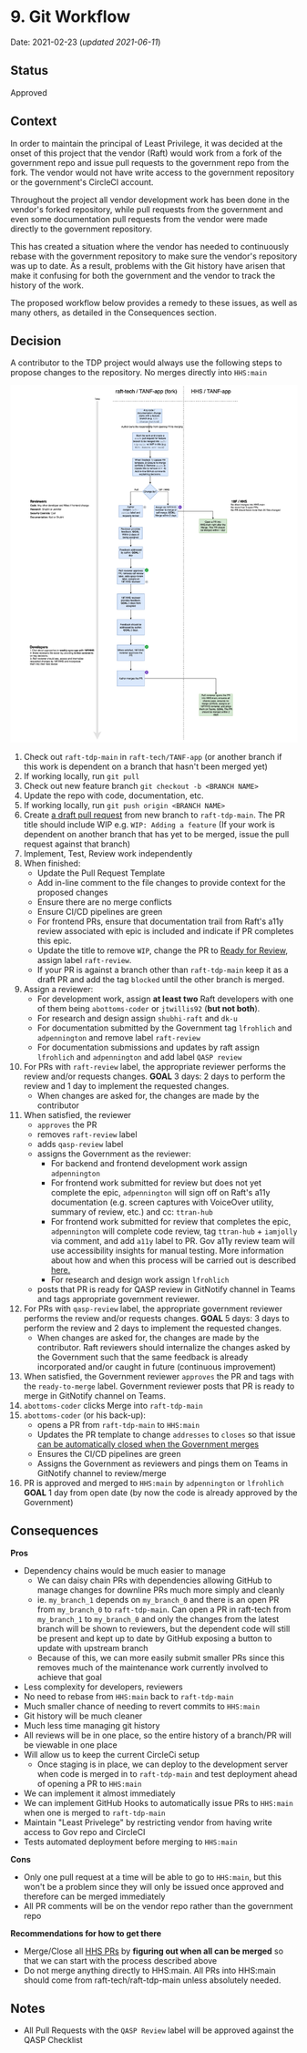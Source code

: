 # 9. Git Workflow

Date: 2021-02-23 (_updated 2021-06-11_)

## Status

Approved

## Context

In order to maintain the principal of Least Privilege, it was decided at the onset of this project that the vendor (Raft) would work from a fork of the government repo and issue pull requests to the government repo from the fork. The vendor would not have write access to the government repository or the government's CircleCI account.

Throughout the project all vendor development work has been done in the vendor's forked repository, while pull requests from the government and even some documentation pull requests from the vendor were made directly to the government repository.

This has created a situation where the vendor has needed to continuously rebase with the government repository to make sure the vendor's repository was up to date. As a result, problems with the Git history have arisen that make it confusing for both the government and the vendor to track the history of the work.

The proposed workflow below provides a remedy to these issues, as well as many others, as detailed in the Consequences section.

## Decision

A contributor to the TDP project would always use the following steps to propose changes to the repository. No merges directly into `HHS:main`

![](images/TANF-Git-Workflow.png)

1. Check out `raft-tdp-main` in `raft-tech/TANF-app` (or another branch if this work is dependent on a branch that hasn't been merged yet)
2. If working locally, run `git pull`
3. Check out new feature branch `git checkout -b <BRANCH NAME>`
4. Update the repo with code, documentation, etc.
5. If working locally, run `git push origin <BRANCH NAME>`
6. Create [a draft pull request](https://docs.github.com/en/github/collaborating-with-issues-and-pull-requests/about-pull-requests#draft-pull-requests) from new branch to `raft-tdp-main`. The PR title should include WIP e.g. `WIP: Adding a feature` (If your work is dependent on another branch that has yet to be merged, issue the pull request against that branch)
8. Implement, Test, Review work independently
9. When finished: 
    * Update the Pull Request Template
    * Add in-line comment to the file changes to provide context for the proposed changes
    * Ensure there are no merge conflicts 
    * Ensure CI/CD pipelines are green
    * For frontend PRs, ensure that documentation trail from Raft's a11y review associated with epic is included and indicate if PR completes this epic. 
    * Update the title to remove `WIP`, change the PR to [Ready for Review](https://docs.github.com/en/github/collaborating-with-issues-and-pull-requests/changing-the-stage-of-a-pull-request), assign label `raft-review`.
    * If your PR is against a branch other than `raft-tdp-main` keep it as a draft PR and add the tag `blocked` until the other branch is merged. 
13. Assign a reviewer: 
    * For development work, assign **at least two** Raft developers with one of them being `abottoms-coder` or `jtwillis92` (**but not both**).
    * For research and design assign `shubhi-raft` and `dk-u`
    * For documentation submitted by the Government tag `lfrohlich` and `adpennington` and remove label `raft-review`
    * For documentation submissions and updates by raft assign `lfrohlich` and `adpennington` and add label `QASP review`
14. For PRs with `raft-review` label, the appropriate reviewer performs the review and/or requests changes. **GOAL** 3 days: 2 days to perform the review and 1 day to implement the requested changes. 
    * When changes are asked for, the changes are made by the contributor
15. When satisfied, the reviewer 
    * `approves` the PR
    * removes `raft-review` label
    * adds `qasp-review` label
    * assigns the Government as the reviewer:
        * For backend and frontend development work assign `adpennington`
        * For frontend work submitted for review but does not yet complete the epic, `adpennington` will sign off on Raft's a11y documentation (e.g. screen captures with VoiceOver utility, summary of review, etc.) and cc: `ttran-hub`
        * For frontend work submitted for review that completes the epic, `adpennington` will complete code review, tag `ttran-hub` + `iamjolly` via comment, and add `a11y` label to PR. Gov a11y review team will use accessibility insights for manual testing. More information about how and when this process will be carried out is described [here.](https://github.com/HHS/TANF-app/blob/main/docs/Technical-Documentation/how-government-will-test-a11y.md) 
        * For research and design work assign `lfrohlich`
     * posts that PR is ready for QASP review in GitNotify channel in Teams and tags appropriate government reviewer.
18. For PRs with `qasp-review` label, the appropriate government reviewer performs the review and/or requests changes. **GOAL** 5 days: 3 days to perform the review and 2 days to implement the requested changes.
    * When changes are asked for, the changes are made by the contributor. Raft reviewers should internalize the changes asked by the Government such that the same feedback is already incorporated and/or caught in future (continuous improvement)
19. When satisfied, the Government reviewer `approves` the PR and tags with the  `ready-to-merge` label. Government reviewer posts that PR is ready to merge in GitNotify channel on Teams.   
20. `abottoms-coder` clicks Merge into `raft-tdp-main`
21. `abottoms-coder` (or his back-up):
    * opens a PR from `raft-tdp-main` to `HHS:main`
    * Updates the PR template to change `addresses` to `closes` so that issue [can be automatically closed when the Government merges](https://docs.github.com/en/github/managing-your-work-on-github/linking-a-pull-request-to-an-issue#linking-a-pull-request-to-an-issue-using-a-keyword)
    * Ensures the CI/CD pipelines are green
    * Assigns the Government as reviewers and pings them on Teams in GitNotify channel to review/merge
26. PR is approved and merged to `HHS:main` by `adpennington` or `lfrohlich` **GOAL** 1 day from open date (by now the code is already approved by the Government)

## Consequences

**Pros**
- Dependency chains would be much easier to manage
  - We can daisy chain PRs with dependencies allowing GitHub to manage changes for downline PRs much more simply and cleanly
  - ie. `my_branch_1` depends on `my_branch_0` and there is an open PR from `my_branch_0` to `raft-tdp-main`. Can open a PR in raft-tech from `my_branch_1` to `my_branch_0` and only the changes from the latest branch will be shown to reviewers, but the dependent code will still be present and kept up to date by GitHub exposing a button to update with upstream branch
  - Because of this, we can more easily submit smaller PRs since this removes much of the maintenance work currently involved to achieve that goal
- Less complexity for developers, reviewers
- No need to rebase from `HHS:main` back to `raft-tdp-main`
- Much smaller chance of needing to revert commits to `HHS:main`
- Git history will be much cleaner
- Much less time managing git history
- All reviews will be in one place, so the entire history of a branch/PR will be viewable in one place
- Will allow us to keep the current CircleCi setup
  - Once staging is in place, we can deploy to the development server when code is merged in to `raft-tdp-main` and test deployment ahead of opening a PR to `HHS:main`
- We can implement it almost immediately
- We can implement GitHub Hooks to automatically issue PRs to `HHS:main` when one is merged to `raft-tdp-main`
- Maintain "Least Privelege" by restricting vendor from having write access to Gov repo and CircleCI
- Tests automated deployment before merging to `HHS:main`

**Cons**
- Only one pull request at a time will be able to go to `HHS:main`, but this won't be a problem since they will only be issued once approved and therefore can be merged immediately
- All PR comments will be on the vendor repo rather than the government repo

**Recommendations for how to get there**
- Merge/Close all [HHS PRs](https://github.com/HHS/TANF-app/pulls) by **figuring out when all can be merged** so that we can start with the process described above
- Do not merge anything directly to HHS:main. All PRs into HHS:main should come from raft-tech/raft-tdp-main unless absolutely needed.

## Notes
- All Pull Requests with the `QASP Review` label will be approved against the QASP Checklist
